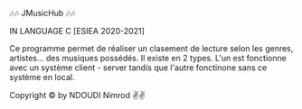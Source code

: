 🎶🎶 JMusicHub 🎶🎶

 IN LANGUAGE C [ESIEA 2020-2021]

Ce programme permet de réaliser un clasement de lecture selon les genres, artistes... des musiques possédés. Il existe en 2 types. 
L'un est fonctionne avec un système client - server tandis que l'autre fonctinone sans ce système en local.

Copyright © by NDOUDI Nimrod ✌️✌️
